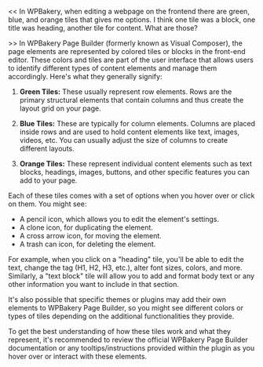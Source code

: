 
<<
In WPBakery, when editing a webpage on the frontend there are green, blue, and orange tiles that gives me options. I think one tile was a block, one title was heading, another tile for content. What are those?

\>>
In WPBakery Page Builder (formerly known as Visual Composer), the page elements are represented by colored tiles or blocks in the front-end editor. These colors and tiles are part of the user interface that allows users to identify different types of content elements and manage them accordingly. Here's what they generally signify:

1. **Green Tiles:** These usually represent row elements. Rows are the primary structural elements that contain columns and thus create the layout grid on your page.

2. **Blue Tiles:** These are typically for column elements. Columns are placed inside rows and are used to hold content elements like text, images, videos, etc. You can usually adjust the size of columns to create different layouts.

3. **Orange Tiles:** These represent individual content elements such as text blocks, headings, images, buttons, and other specific features you can add to your page.

Each of these tiles comes with a set of options when you hover over or click on them. You might see:

- A pencil icon, which allows you to edit the element's settings.
- A clone icon, for duplicating the element.
- A cross arrow icon, for moving the element.
- A trash can icon, for deleting the element.

For example, when you click on a "heading" tile, you'll be able to edit the text, change the tag (H1, H2, H3, etc.), alter font sizes, colors, and more. Similarly, a "text block" tile will allow you to add and format body text or any other information you want to include in that section.

It's also possible that specific themes or plugins may add their own elements to WPBakery Page Builder, so you might see different colors or types of tiles depending on the additional functionalities they provide.

To get the best understanding of how these tiles work and what they represent, it's recommended to review the official WPBakery Page Builder documentation or any tooltips/instructions provided within the plugin as you hover over or interact with these elements.

